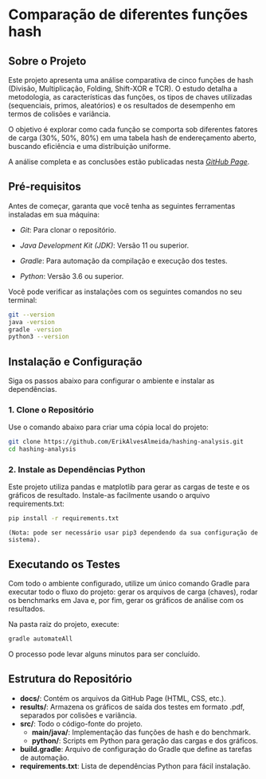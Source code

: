 # Comparação de diferentes funções hash
## Sobre o Projeto
Este projeto apresenta uma análise comparativa de cinco funções de hash (Divisão, Multiplicação, Folding, Shift-XOR e TCR). O estudo detalha a metodologia, as características das funções, os tipos de chaves utilizadas (sequenciais, primos, aleatórios) e os resultados de desempenho em termos de colisões e variância.

O objetivo é explorar como cada função se comporta sob diferentes fatores de carga (30%, 50%, 80%) em uma tabela hash de endereçamento aberto, buscando eficiência e uma distribuição uniforme.

A análise completa e as conclusões estão publicadas nesta [_GitHub Page_](https://erikalvesalmeida.github.io/hashing-analysis/ ).

## Pré-requisitos
Antes de começar, garanta que você tenha as seguintes ferramentas instaladas em sua máquina:

- *Git*: Para clonar o repositório.

- *Java Development Kit (JDK)*: Versão 11 ou superior.

- *Gradle*: Para automação da compilação e execução dos testes.

- *Python*: Versão 3.6 ou superior.

Você pode verificar as instalações com os seguintes comandos no seu terminal:

```bash
git --version
java -version
gradle -version
python3 --version
```

## Instalação e Configuração
Siga os passos abaixo para configurar o ambiente e instalar as dependências.

### 1. Clone o Repositório
Use o comando abaixo para criar uma cópia local do projeto:

```bash
git clone https://github.com/ErikAlvesAlmeida/hashing-analysis.git
cd hashing-analysis
```

### 2. Instale as Dependências Python
Este projeto utiliza pandas e matplotlib para gerar as cargas de teste e os gráficos de resultado. Instale-as facilmente usando o arquivo requirements.txt:

```bash
pip install -r requirements.txt
```

````
(Nota: pode ser necessário usar pip3 dependendo da sua configuração de sistema).
````

## Executando os Testes
Com todo o ambiente configurado, utilize um único comando Gradle para executar todo o fluxo do projeto: gerar os arquivos de carga (chaves), rodar os benchmarks em Java e, por fim, gerar os gráficos de análise com os resultados.

Na pasta raiz do projeto, execute:

```bash
gradle automateAll
```

O processo pode levar alguns minutos para ser concluído.

## Estrutura do Repositório
- **docs/**: Contém os arquivos da GitHub Page (HTML, CSS, etc.).
- **results/**: Armazena os gráficos de saída dos testes em formato .pdf, separados por colisões e variância.
- **src/**: Todo o código-fonte do projeto.
  - **main/java/**: Implementação das funções de hash e do benchmark.
  - **python/**: Scripts em Python para geração das cargas e dos gráficos.
- **build.gradle**: Arquivo de configuração do Gradle que define as tarefas de automação.
- **requirements.txt**: Lista de dependências Python para fácil instalação.
